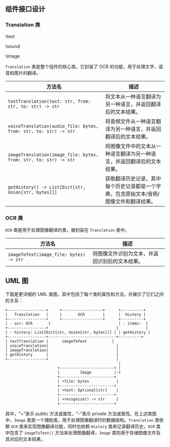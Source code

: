 ## 组件接口设计

### Translation 类

\text

\sound

\image

`Translation` 类是整个组件的核心类，它封装了 OCR 的功能，用于处理文字、语音和图片的翻译。

| 方法名                                                       | 描述                                                         |
| ------------------------------------------------------------ | ------------------------------------------------------------ |
| `textTranslation(text: str, from: str, to: str) -> str`      | 将文本从一种语言翻译为另一种语言，并返回翻译后的文本结果。   |
| `voiceTranslation(audio_file: bytes, from: str, to: str) -> str` | 将音频文件从一种语言翻译为另一种语言，并返回翻译后的文本结果。 |
| `imageTranslation(image_file: bytes, from: str, to: str) -> str` | 将图像文件中的文本从一种语言翻译为另一种语言，并返回翻译后的文本结果。 |
| `getHistory() -> List[Dict[str, Union[str, bytes]]]`         | 获取翻译历史记录，其中每个历史记录都是一个字典，包含原始文本/音频/图像文件和翻译结果。 |

### OCR 类

`OCR` 类是用于处理图像翻译的类，被封装在 `Translation` 类中。

| 方法名                                  | 描述                                           |
| --------------------------------------- | ---------------------------------------------- |
| `imageToText(image_file: bytes) -> str` | 将图像文件识别为文本，并返回识别后的文本结果。 |

## UML 图

下面是更详细的 UML 类图，其中包括了每个类的属性和方法，并展示了它们之间的关系：

```
+-----------------+     +------------------+      +----------+
|   Translation   |     |       OCR        |      |  History |
+-----------------+     +------------------+      +----------+
| - ocr: OCR       |                              | - items:  |
+-----------------+                              |            |
| - history: List[Dict[str, Union[str, bytes]]] | | getHistory |
+-----------------+------------------------------+----------+
| textTranslation |      imageToText           |
| voiceTranslation|                              |
| imageTranslation|                              |
| getHistory      |                              |
+-----------------+                              |
                                                  |
                       +------------------------+ |
                       |         Image          |-+
                       +------------------------+
                       | +file: bytes            |
                       +------------------------+
                       | +text: Optional[str]    |
                       +------------------------+
                       | +recognize() -> str     |
                       +------------------------+
```

其中，“+”表示 public 方法或属性，“-”表示 private 方法或属性。在上述类图中，`Image` 类是一个辅助类，用于处理图像翻译时的数据结构。`Translation` 类依赖 `OCR` 类来实现图像翻译功能，同时也依赖 `History` 类来记录翻译历史。`OCR` 类中包含了 `imageToText()` 方法来处理图像翻译，`Image` 类则用于存储图像文件及其对应的文本结果。
